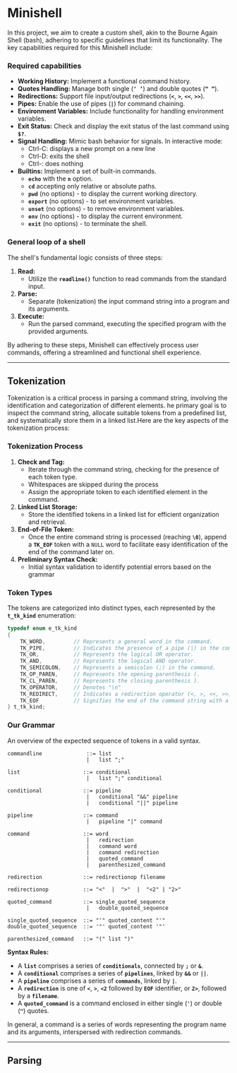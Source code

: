 # Minishell

In this project, we aim to create a custom shell, akin to the Bourne Again Shell (bash), adhering to specific guidelines that limit its functionality. The key capabilities required for this Minishell include:

### Required capabilities

- **Working History:** Implement a functional command history.
- **Quotes Handling:** Manage both single (**`‘ ’`**) and double quotes (**`“ ”`**).
- **Redirections:** Support file input/output redirections (**`<`**, **`>`**, **`<<`**, **`>>`**).
- **Pipes:** Enable the use of pipes (**`|`**) for command chaining.
- **Environment Variables:** Include functionality for handling environment variables.
- **Exit Status:** Check and display the exit status of the last command using **`$?`**.
- **Signal Handling:** Mimic bash behavior for signals. In interactive mode:
    - Ctrl-C: displays a new prompt on a new line
    - Ctrl-D: exits the shell
    - Ctrl-\: does nothing
- **Builtins:** Implement a set of built-in commands.
    - **`echo`** with the **`n`** option.
    - **`cd`** accepting only relative or absolute paths.
    - **`pwd`** (no options) - to display the current working directory.
    - **`export`** (no options) - to set environment variables.
    - **`unset`** (no options) - to remove environment variables.
    - **`env`** (no options) - to display the current environment.
    - **`exit`** (no options) - to terminate the shell.

### General loop of a shell

The shell's fundamental logic consists of three steps:

1. **Read:**
    - Utilize the **`readline()`** function to read commands from the standard input.
2. **Parse:**
    - Separate (tokenization) the input command string into a program and its arguments.
3. **Execute:**
    - Run the parsed command, executing the specified program with the provided arguments.

By adhering to these steps, Minishell can effectively process user commands, offering a streamlined and functional shell experience.

---

## Tokenization

Tokenization is a critical process in parsing a command string, involving the identification and categorization of different elements. he primary goal is to inspect the command string, allocate suitable tokens from a predefined list, and systematically store them in a linked list.Here are the key aspects of the tokenization process:

### **Tokenization Process**

1. **Check and Tag:**
    - Iterate through the command string, checking for the presence of each token type.
    - Whitespaces are skipped during the process
    - Assign the appropriate token to each identified element in the command.
2. **Linked List Storage:**
    - Store the identified tokens in a linked list for efficient organization and retrieval.
3. **End-of-File Token:**
    - Once the entire command string is processed (reaching **`\0`**), append a **`TK_EOF`** token with a `NULL` word to facilitate easy identification of the end of the command later on.
4. ******************************Preliminary Syntax Check:******************************
    - Initial syntax validation to identify potential errors based on the grammar

### **Token Types**

The tokens are categorized into distinct types, each represented by the **`t_tk_kind`** enumeration:

```c
typedef enum e_tk_kind
{
    TK_WORD,         // Represents a general word in the command.
    TK_PIPE,         // Indicates the presence of a pipe (|) in the command.
    TK_OR,           // Represents the logical OR operator.
    TK_AND,          // Represents the logical AND operator.
    TK_SEMICOLON,    // Represents a semicolon (;) in the command.
    TK_OP_PAREN,     // Represents the opening parenthesis (.
    TK_CL_PAREN,     // Represents the closing parenthesis ).
    TK_OPERATOR,     // Denotes "\n"
    TK_REDIRECT,     // Indicates a redirection operator (<, >, <<, >>).
    TK_EOF           // Signifies the end of the command string with a NULL word.
} t_tk_kind;
```

### Our Grammar

An overview of the expected sequence of tokens in a valid syntax.

```
commandline              ::= list
                         |   list ";"
        
list                    ::= conditional
                         |   list ";" conditional
        
conditional             ::= pipeline
                         |   conditional "&&" pipeline
                         |   conditional "||" pipeline
        
pipeline                ::= command
                         |   pipeline "|" command
        
command                 ::= word
                         |   redirection
                         |   command word
                         |   command redirection
                         |   quoted_command
                         |   parenthesized_command

redirection             ::= redirectionop filename

redirectionop           ::= "<"  |  ">"  |  "<2" | "2>"

quoted_command          ::= single_quoted_sequence
                         |   double_quoted_sequence

single_quoted_sequence  ::= "'" quoted_content "'"
double_quoted_sequence  ::= '"' quoted_content '"'

parenthesized_command   ::= "(" list ")"
```

**Syntax Rules:**

- A **`list`** comprises a series of **`conditionals`**, connected by **`;`** or **`&`**.
- A **`conditional`** comprises a series of **`pipelines`**, linked by **`&&`** or **`||`**.
- A **`pipeline`** comprises a series of **`commands`**, linked by **`|`**.
- A **`redirection`** is one of **`<`**, **`>`**, **`<2`** followed by **`EOF`** identifier, or **`2>`**, followed by a **`filename`**.
- A **`quoted_command`** is a command enclosed in either single (**`'`**) or double (**`"`**) quotes.

In general, a command is a series of words representing the program name and its arguments, interspersed with redirection commands.

---

## Parsing
